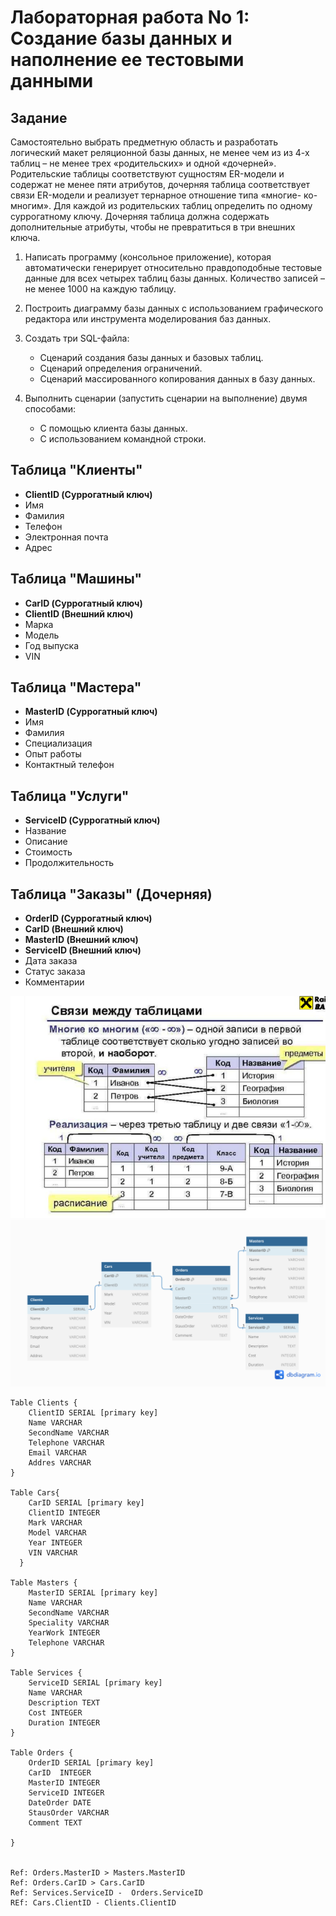 
# Лабораторная работа No 1: Создание базы данных и наполнение ее тестовыми данными

## Задание

Самостоятельно выбрать предметную область и разработать логический макет
реляционной базы данных, не менее чем из из 4-х таблиц – не менее трех
«родительских» и одной «дочерней». Родительские таблицы соответствуют
сущностям ER-модели и содержат не менее пяти атрибутов, дочерняя таблица
соответствует связи ER-модели и реализует тернарное отношение типа «многие-
ко-многим». Для каждой из родительских таблиц определить по одному
суррогатному ключу. Дочерняя таблица должна содержать дополнительные
атрибуты, чтобы не превратиться в три внешних ключа.

1. Написать программу (консольное приложение), которая автоматически генерирует относительно правдоподобные тестовые данные для всех четырех таблиц базы данных. Количество записей – не менее 1000 на каждую таблицу.

2. Построить диаграмму базы данных с использованием графического редактора или инструмента моделирования баз данных.

3. Создать три SQL-файла:
   - Сценарий создания базы данных и базовых таблиц.
   - Сценарий определения ограничений.
   - Сценарий массированного копирования данных в базу данных.

4. Выполнить сценарии (запустить сценарии на выполнение) двумя способами:
   - С помощью клиента базы данных.
   - С использованием командной строки.

## Таблица "Клиенты"

- **ClientID (Суррогатный ключ)**
- Имя
- Фамилия
- Телефон
- Электронная почта
- Адрес

## Таблица "Машины"

- **CarID (Суррогатный ключ)**
- **ClientID (Внешний ключ)**
- Марка
- Модель
- Год выпуска
- VIN

## Таблица "Мастера"

- **MasterID (Суррогатный ключ)**
- Имя
- Фамилия
- Специализация
- Опыт работы
- Контактный телефон

## Таблица "Услуги"

- **ServiceID (Суррогатный ключ)**
- Название
- Описание
- Стоимость
- Продолжительность

## Таблица "Заказы" (Дочерняя)

- **OrderID (Суррогатный ключ)**
- **CarID (Внешний ключ)**
- **MasterID (Внешний ключ)**
- **ServiceID (Внешний ключ)**
- Дата заказа
- Статус заказа
- Комментарии


![Alt text](img/image-1.png)
![Alt text](img/Untitled.png)

```TEXT
Table Clients {
    ClientID SERIAL [primary key]
    Name VARCHAR
    SecondName VARCHAR
    Telephone VARCHAR
    Email VARCHAR
    Addres VARCHAR
}

Table Cars{
    CarID SERIAL [primary key]
    ClientID INTEGER
    Mark VARCHAR
    Model VARCHAR
    Year INTEGER
    VIN VARCHAR
  }

Table Masters {
    MasterID SERIAL [primary key]
    Name VARCHAR
    SecondName VARCHAR
    Speciality VARCHAR
    YearWork INTEGER
    Telephone VARCHAR
}

Table Services {
    ServiceID SERIAL [primary key]
    Name VARCHAR
    Description TEXT
    Cost INTEGER
    Duration INTEGER
}

Table Orders {
    OrderID SERIAL [primary key]
    CarID  INTEGER 
    MasterID INTEGER
    ServiceID INTEGER
    DateOrder DATE 
    StausOrder VARCHAR
    Comment TEXT

}


Ref: Orders.MasterID > Masters.MasterID 
Ref: Orders.CarID > Cars.CarID   
Ref: Services.ServiceID -  Orders.ServiceID
REf: Cars.ClientID - Clients.ClientID
```